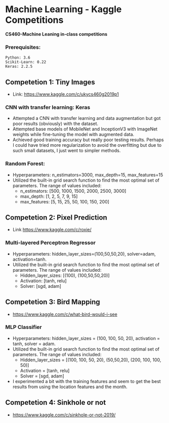 # Machine Learning - Kaggle Competitions 

**CS460-Machine Leaning in-class competitions**

### Prerequisites: 
```
Python: 3.6 
Scikit-Learn: 0.22 
Keras: 2.2.5
```



## Competetion 1: Tiny Images 
- Link: https://www.kaggle.com/c/ukycs460g2019p1 

### CNN with transfer learning: Keras 
  - Attempted a CNN with transfer learning and data augmentation but got poor results (obviously) with the dataset. 
  - Attempted base models of MobileNet and InceptionV3 with ImageNet weights while fine-tuning the model with augmented data. 
  - Achieved good training accuracy but really poor testing results. Perhaps I could have tried more regularization to avoid the overfitting but due to such small datasets, I just went to simpler methods. 

### Random Forest: 
  - Hyperparameters: n_estimators=3000, max_depth=15, max_features=15
  - Utilized the built-in grid search function to find the most optimal set of parameters. The range of values included: 
    - n_estimators: [500, 1000, 1500, 2000, 2500, 3000]
    - max_depth: [1, 2, 5, 7, 9, 15]
    - max_features: [5, 15, 25, 50, 100, 150, 200] 


## Competetion 2: Pixel Prediction
- Link https://www.kaggle.com/c/roxie/

### Multi-layered Perceptron Regressor 
  - Hyperparameters: hidden_layer_sizes=(100,50,50,20), solver=adam, activation=tanh. 
  - Utilized the built-in grid search function to find the most optimal set of parameters. The range of values included: 
    - Hidden_layer_sizes: [(100), (100,50,50,20)]
    - Activation: [tanh, relu] 
    - Solver: [sgd, adam]


## Competetion 3: Bird Mapping
- https://www.kaggle.com/c/what-bird-would-i-see

### MLP Classifier
  - Hyperparameters: hidden_layer_sizes = (100, 100, 50, 20), activation = tanh, solver = adam. 
  - Utilized the built-in grid search function to find the most optimal set of parameters. The range of values included: 
    - Hidden_layer_sizes = [(100, 100, 50, 20), (50,50,20), (200, 100, 100, 50)]
    - Activation = [tanh, relu]
    - Solver = [sgd, adam]
  - I experimented a bit with the training features and seem to get the best results from using the location features and the month. 


## Competetion 4: Sinkhole or not
- https://www.kaggle.com/c/sinkhole-or-not-2019/

